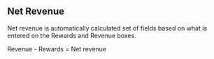 ## Net Revenue
Net revenue is automatically calculated set of fields based on what is entered on the Rewards and Revenue boxes.

Revenue - Rewards = Net revenue

